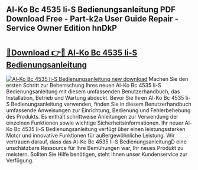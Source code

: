 ## Al-Ko Bc 4535 Ii-S Bedienungsanleitung PDF Download Free - Part-k2a User Guide Repair - Service Owner Edition hnDkP

# <h2><a href="http://df3gxw.blite.top/?on=Al-Ko+Bc+4535+Ii-S+Bedienungsanleitung">🔗Download 👉🔴 Al-Ko Bc 4535 Ii-S Bedienungsanleitung</a></h2>

[![Al-Ko Bc 4535 Ii-S Bedienungsanleitung new download](https://i.imgur.com/lujVjoI.png)](http://df3gxw.blite.top/?on=Al-Ko+Bc+4535+Ii-S+Bedienungsanleitung)
Machen Sie den ersten Schritt zur Beherrschung Ihres neuen Al-Ko Bc 4535 Ii-S Bedienungsanleitung mit diesem umfassenden Benutzerhandbuch, das Installation, Betrieb und Wartung abdeckt. Bevor Sie Ihren Al-Ko Bc 4535 Ii-S Bedienungsanleitung verwenden, finden Sie in diesem Benutzerhandbuch umfassende Anweisungen zur Einrichtung, Bedienung und Fehlerbehebung des Produkts. Es enthält schrittweise Anleitungen zur Verwendung der einzelnen Funktionen sowie wichtige Sicherheitsinformationen. Ihr neuer Al-Ko Bc 4535 Ii-S Bedienungsanleitung verfügt über einen leistungsstarken Motor und innovative Funktionen für außergewöhnliche Leistung. Wir vertrauen darauf, dass das Al-Ko Bc 4535 Ii-S BedienungsanleitungD eine unschätzbare Ressource für Ihre Bemühungen war, Ihr neues Produkt zu meistern. Sollten Sie Hilfe benötigen, steht Ihnen unser Kundenservice zur Verfügung.
